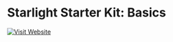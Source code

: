 # Starlight Starter Kit: Basics

[![Visit Website](https://astro.badg.es/v2/built-with-starlight/tiny.svg)](https://starlight.astro.build)